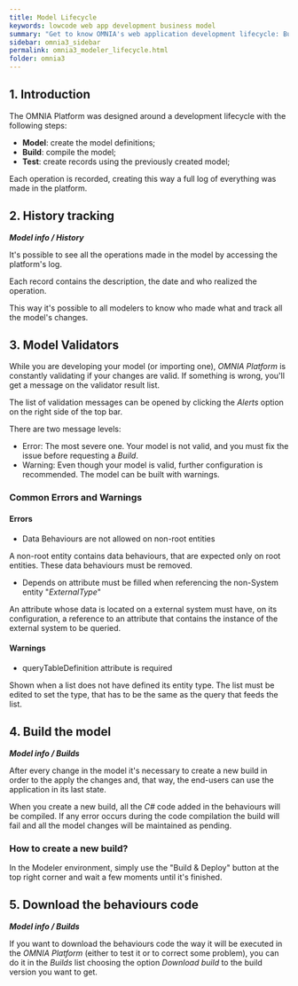 ```yaml
---
title: Model Lifecycle
keywords: lowcode web app development business model
summary: "Get to know OMNIA's web application development lifecycle: Business Model definition. Build and compile; Reuse models at future web application developments."
sidebar: omnia3_sidebar
permalink: omnia3_modeler_lifecycle.html
folder: omnia3
---
```


## 1. Introduction
The OMNIA Platform was designed around a development lifecycle with the following steps:
* **Model**: create the model definitions;
* **Build**: compile the model; 
* **Test**: create records using the previously created model;

Each operation is recorded, creating this way a full log of everything was made in the platform.

## 2. History tracking
__*Model info / History*__

It's possible to see all the operations made in the model by accessing the platform's log.

Each record contains the description, the date and who realized the operation.

This way it's possible to all modelers to know who made what and track all the model's changes.

## 3. Model Validators

While you are developing your model (or importing one), _OMNIA Platform_ is constantly validating if your changes are valid. If something is wrong, you'll get a message on the validator result list.

The list of validation messages can be opened by clicking the _Alerts_ option on the right side of the top bar.

There are two message levels:

- Error: The most severe one. Your model is not valid, and you must fix the issue before requesting a _Build_.
- Warning: Even though your model is valid, further configuration is recommended. The model can be built with warnings.

### Common Errors and Warnings

#### Errors

- Data Behaviours are not allowed on non-root entities

A non-root entity contains data behaviours, that are expected only on root entities. These data behaviours must be removed.

- Depends on attribute must be filled when referencing the non-System entity "_ExternalType_"

An attribute whose data is located on a external system must have, on its configuration, a reference to an attribute that contains the instance of the external system to be queried. 

#### Warnings

- queryTableDefinition attribute is required

Shown when a list does not have defined its entity type. The list must be edited to set the type, that has to be the same as the query that feeds the list.

## 4. Build the model
__*Model info / Builds*__

After every change in the model it's necessary to create a new build in order to the apply the changes and, that way, the end-users can use the application in its last state.

When you create a new build, all the _C#_ code added in the behaviours will be compiled. If any error occurs during the code compilation the build will fail and all the model changes will be maintained as pending.


### How to create a new build?
In the Modeler environment, simply use the "Build & Deploy" button at the top right corner and wait a few moments until it's finished.

## 5. Download the behaviours code
__*Model info / Builds*__

If you want to download the behaviours code the way it will be executed in the _OMNIA Platform_ (either to test it or to correct some problem), you can do it in the _Builds_ list choosing the option _Download build_ to the build version you want to get.
